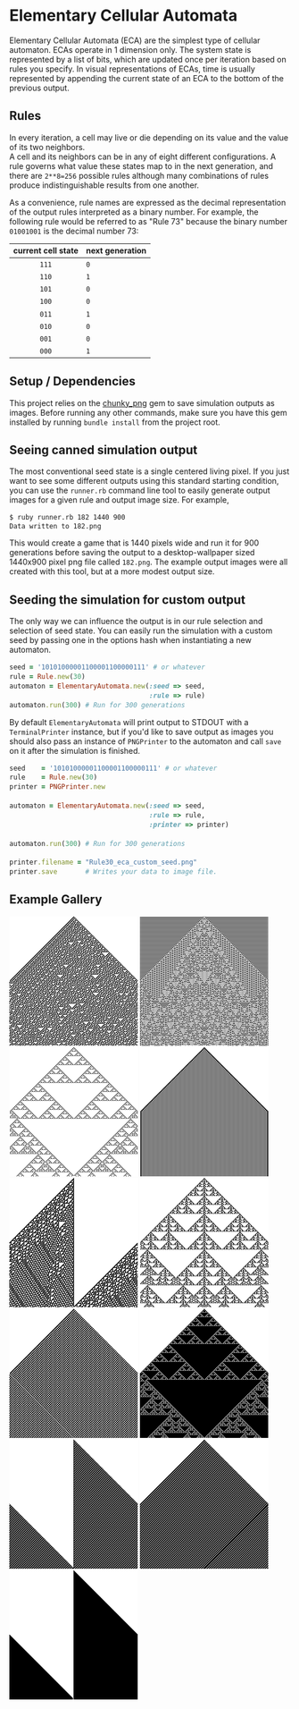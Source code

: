 # Elementary Cellular Automata

Elementary Cellular Automata (ECA) are the simplest type of cellular automaton.  ECAs operate in 1 dimension only.  The system state is represented by a list of bits, which are updated once per iteration based on rules you specify.  In visual representations of ECAs, time is usually represented by appending the current state of an ECA to the bottom of the previous output.

## Rules

In every iteration, a cell may live or die depending on its value and the value of its two neighbors.  
A cell and its neighbors can be in any of eight different configurations.  A rule governs what value these states map to in the next generation, and there are `2**8=256` possible rules although many combinations of rules produce indistinguishable results from one another.

As a convenience, rule names are expressed as the decimal representation of the output rules interpreted as a binary number. For example, the following rule would be referred to as "Rule 73" because the binary number `01001001` is the decimal number 73:
  

| current cell state | next generation|
|:------------------:|:---------------|
|  `111`             | `0`            |
|  `110`             | `1`            |
|  `101`             | `0`            |
|  `100`             | `0`            |
|  `011`             | `1`            |
|  `010`             | `0`            |
|  `001`             | `0`            |
|  `000`             | `1`            |

## Setup / Dependencies

This project relies on the [chunky_png](https://github.com/wvanbergen/chunky_png) gem to save simulation outputs as images.  Before running any other commands, make sure you have this gem installed by running `bundle install` from the project root.

## Seeing canned simulation output

The most conventional seed state is a single centered living pixel.  If you just want to see some different outputs using this standard starting condition, you can use the `runner.rb` command line tool to easily generate output images for a given rule and output image size.  For example,

```
$ ruby runner.rb 182 1440 900
Data written to 182.png
```

This would create a game that is 1440 pixels wide and run it for 900 generations before saving the output to a desktop-wallpaper sized 1440x900 pixel png file called `182.png`.  The example output images were all created with this tool, but at a more modest output size.

## Seeding the simulation for custom output

The only way we can influence the output is in our rule selection and selection of seed state.  You can easily run the simulation with a custom seed by passing one in the options hash when instantiating a new automaton.  

```ruby
seed = '10101000001100001100000111' # or whatever
rule = Rule.new(30)
automaton = ElementaryAutomata.new(:seed => seed, 
                                   :rule => rule)
automaton.run(300) # Run for 300 generations
```

By default `ElementaryAutomata` will print output to STDOUT with a `TerminalPrinter` instance, but if you'd like to save output as images you should also pass an instance of `PNGPrinter` to the automaton and call `save` on it after the simulation is finished.

```ruby
seed    = '10101000001100001100000111' # or whatever
rule    = Rule.new(30)
printer = PNGPrinter.new

automaton = ElementaryAutomata.new(:seed => seed, 
                                   :rule => rule,
                                   :printer => printer)

automaton.run(300) # Run for 300 generations

printer.filename = "Rule30_eca_custom_seed.png"
printer.save       # Writes your data to image file.
```

## Example Gallery

![Rule 30](/example_output/30.png)
![Rule 73](/example_output/73.png)
![Rule 90](/example_output/90.png)
![Rule 94](/example_output/94.png)
![Rule 110](/example_output/110.png)
![Rule 150](/example_output/150.png)
![Rule 158](/example_output/158.png)
![Rule 182](/example_output/182.png)
![Rule 188](/example_output/188.png)
![Rule 190](/example_output/190.png)
![Rule 220](/example_output/220.png)
